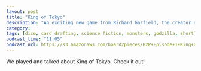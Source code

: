 ```yaml
---
layout: post
title: "King of Tokyo"
description: "An exciting new game from Richard Garfield, the creator of Magic: The Gathering."
category: 
tags: [dice, card drafting, science fiction, monsters, godzilla, short]
podcast_time: "11:05"
podcast_url: https://s3.amazonaws.com/board2pieces/B2P+Episode+1+King+of+Tokyo.mp3
---
```


We played and talked about King of Tokyo. Check it out!
